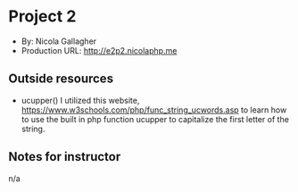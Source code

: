 # Project 2
+ By: Nicola Gallagher
+ Production URL: <http://e2p2.nicolaphp.me>

## Outside resources
+ ucupper() I utilized this website, <https://www.w3schools.com/php/func_string_ucwords.asp> to learn how to use the built in php function ucupper to capitalize the first letter of the string.
## Notes for instructor
n/a